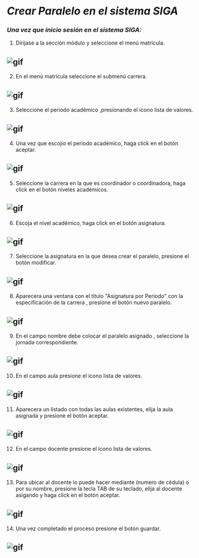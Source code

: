 # ***Crear Paralelo en el sistema SIGA***

### ***Una vez que inicio sesión en el sistema SIGA:***

1. Dirijase a la sección módulo y seleccione el menú matricula.

![gif](gif%201.gif)
---
2. En el menú matricula seleccione el submenú carrera.

![gif](gif%202.gif)
---
3. Seleccione el periodo académico ,presionando el ícono lista de valores.

![gif](gif%203.gif)
---
4. Una vez que escojio el periodo académico, haga click en el botón aceptar.

![gif](gif%204.gif)
---
5. Seleccione la carrera en la que es coordinador o coordinadora, haga click en el botón niveles académicos.

![gif](gif%205.gif)
---
6. Escoja el nivel académico, haga click en el botón asignatura.

![gif](gif%206.gif)
---
7. Seleccione la asignatura en la que desea crear el paralelo, presione el botón modificar.

![gif](gif%207.gif)
---
8. Aparecera una ventana con el título "Asignatura por Periodo" con la especificación de la carrera , presione el botón nuevo paralelo.

![gif](gif%208.gif)
---
9. En el campo nombre debe colocar el  paralelo asignado , seleccione la jornada correspondiente.

![gif](gif.gif)
---
10. En el campo aula presione el ícono lista de valores.

![gif](gif%2010.gif)
---
11. Aparecera un listado con todas las aulas existentes, elija la aula asignada y presione el botón aceptar.

![gif](gif%2011.gif)
---
12. En el campo docente presione el ícono lista de valores.

![gif](gif%2012.gif)
---
13. Para ubicar al docente lo puede hacer mediante (numero de cédula) o por su nombre,  presione la tecla TAB de su teclado, elija al docente asigando y haga click en el botón aceptar.

![gif](gif%2013.gif)
---
14. Una vez completado el proceso presione el botón guardar.

![gif](gif%2014.gif)
---